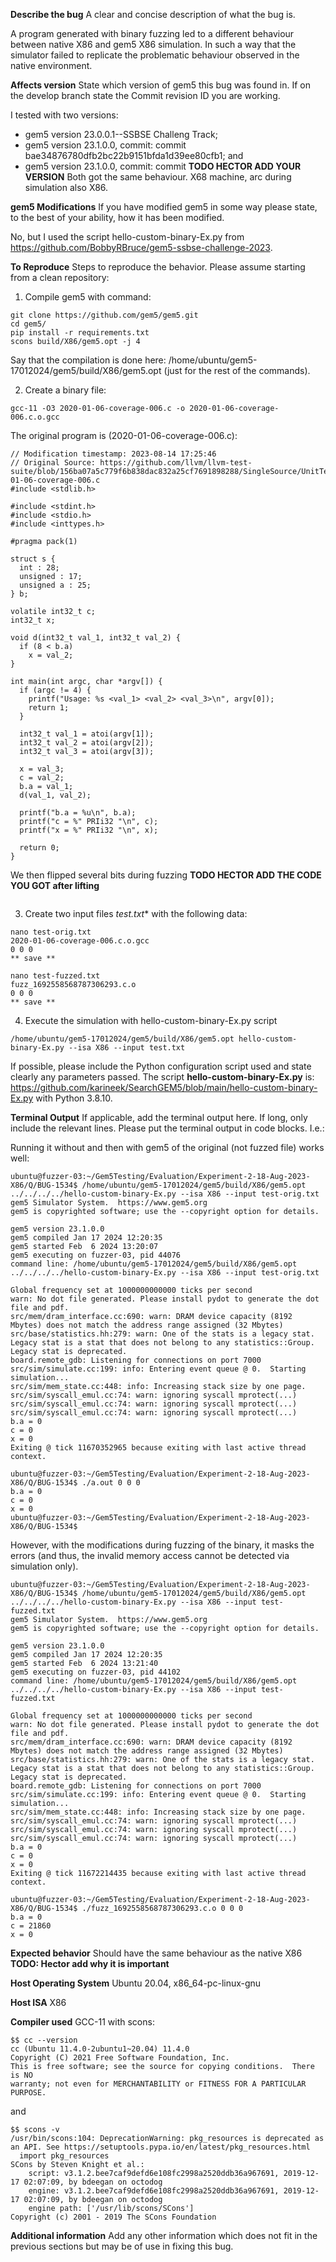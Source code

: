 **Describe the bug**
A clear and concise description of what the bug is.

A program generated with binary fuzzing led to a different behaviour between native X86 and gem5 X86 simulation. 
In such a way that the simulator failed to replicate the problematic behaviour observed in the native environment.

**Affects version**
State which version of gem5 this bug was found in. If on the develop branch state the Commit revision ID you are working.

I tested with two versions:
 - gem5 version 23.0.0.1--SSBSE Challeng Track;
 - gem5 version 23.1.0.0, commit: commit bae34876780dfb2bc22b9151bfda1d39ee80cfb1; and
 - gem5 version 23.1.0.0, commit: commit **TODO HECTOR ADD YOUR VERSION**
Both got the same behaviour. X68 machine, arc during simulation also X86.


**gem5 Modifications**
If you have modified gem5 in some way please state, to the best of your ability, how it has been modified.

No, but I used the script hello-custom-binary-Ex.py from https://github.com/BobbyRBruce/gem5-ssbse-challenge-2023.

**To Reproduce**
Steps to reproduce the behavior. Please assume starting from a clean repository:

1. Compile gem5 with command:
```
git clone https://github.com/gem5/gem5.git
cd gem5/
pip install -r requirements.txt
scons build/X86/gem5.opt -j 4
```
Say that the compilation is done here: /home/ubuntu/gem5-17012024/gem5/build/X86/gem5.opt (just for the rest of the commands).

2. Create a binary file:
```
gcc-11 -O3 2020-01-06-coverage-006.c -o 2020-01-06-coverage-006.c.o.gcc
```
The original program is (2020-01-06-coverage-006.c):
```
// Modification timestamp: 2023-08-14 17:25:46
// Original Source: https://github.com/llvm/llvm-test-suite/blob/156ba07a5c779f6b838dac832a25cf7691898288/SingleSource/UnitTests/2020-01-06-coverage-006.c
#include <stdlib.h>

#include <stdint.h>
#include <stdio.h>
#include <inttypes.h>

#pragma pack(1)

struct s {
  int : 28;
  unsigned : 17;
  unsigned a : 25;
} b;

volatile int32_t c;
int32_t x;

void d(int32_t val_1, int32_t val_2) {
  if (8 < b.a)
    x = val_2;
}

int main(int argc, char *argv[]) {
  if (argc != 4) {
    printf("Usage: %s <val_1> <val_2> <val_3>\n", argv[0]);
    return 1;
  }

  int32_t val_1 = atoi(argv[1]);
  int32_t val_2 = atoi(argv[2]);
  int32_t val_3 = atoi(argv[3]);

  x = val_3;
  c = val_2;
  b.a = val_1;
  d(val_1, val_2);

  printf("b.a = %u\n", b.a);
  printf("c = %" PRIi32 "\n", c);
  printf("x = %" PRIi32 "\n", x);

  return 0;
}
```
We then flipped several bits during fuzzing **TODO HECTOR ADD THE CODE YOU GOT after lifting**
```
```

3. Create two input files **test*.txt** with the following data:
```
nano test-orig.txt
2020-01-06-coverage-006.c.o.gcc
0 0 0
** save **

nano test-fuzzed.txt
fuzz_1692558568787306293.c.o
0 0 0
** save **
```

4. Execute the simulation with hello-custom-binary-Ex.py script
```
/home/ubuntu/gem5-17012024/gem5/build/X86/gem5.opt hello-custom-binary-Ex.py --isa X86 --input test.txt
```

If possible, please include the Python configuration script used and state clearly any parameters passed.
The script **hello-custom-binary-Ex.py** is: https://github.com/karineek/SearchGEM5/blob/main/hello-custom-binary-Ex.py
with Python 3.8.10.

**Terminal Output**
If applicable, add the terminal output here. If long, only include the relevant lines.
Please put the terminal output in code blocks. I.e.:

Running it without and then with gem5 of the original (not fuzzed file) works well:
```shell
ubuntu@fuzzer-03:~/Gem5Testing/Evaluation/Experiment-2-18-Aug-2023-X86/Q/BUG-1534$ /home/ubuntu/gem5-17012024/gem5/build/X86/gem5.opt ../../../../hello-custom-binary-Ex.py --isa X86 --input test-orig.txt 
gem5 Simulator System.  https://www.gem5.org
gem5 is copyrighted software; use the --copyright option for details.

gem5 version 23.1.0.0
gem5 compiled Jan 17 2024 12:20:35
gem5 started Feb  6 2024 13:20:07
gem5 executing on fuzzer-03, pid 44076
command line: /home/ubuntu/gem5-17012024/gem5/build/X86/gem5.opt ../../../../hello-custom-binary-Ex.py --isa X86 --input test-orig.txt

Global frequency set at 1000000000000 ticks per second
warn: No dot file generated. Please install pydot to generate the dot file and pdf.
src/mem/dram_interface.cc:690: warn: DRAM device capacity (8192 Mbytes) does not match the address range assigned (32 Mbytes)
src/base/statistics.hh:279: warn: One of the stats is a legacy stat. Legacy stat is a stat that does not belong to any statistics::Group. Legacy stat is deprecated.
board.remote_gdb: Listening for connections on port 7000
src/sim/simulate.cc:199: info: Entering event queue @ 0.  Starting simulation...
src/sim/mem_state.cc:448: info: Increasing stack size by one page.
src/sim/syscall_emul.cc:74: warn: ignoring syscall mprotect(...)
src/sim/syscall_emul.cc:74: warn: ignoring syscall mprotect(...)
src/sim/syscall_emul.cc:74: warn: ignoring syscall mprotect(...)
b.a = 0
c = 0
x = 0
Exiting @ tick 11670352965 because exiting with last active thread context.

ubuntu@fuzzer-03:~/Gem5Testing/Evaluation/Experiment-2-18-Aug-2023-X86/Q/BUG-1534$ ./a.out 0 0 0
b.a = 0
c = 0
x = 0
ubuntu@fuzzer-03:~/Gem5Testing/Evaluation/Experiment-2-18-Aug-2023-X86/Q/BUG-1534$ 
```

However, with the modifications during fuzzing of the binary, it masks the errors (and thus, the invalid memory access cannot be detected via simulation only).
```
ubuntu@fuzzer-03:~/Gem5Testing/Evaluation/Experiment-2-18-Aug-2023-X86/Q/BUG-1534$ /home/ubuntu/gem5-17012024/gem5/build/X86/gem5.opt ../../../../hello-custom-binary-Ex.py --isa X86 --input test-fuzzed.txt 
gem5 Simulator System.  https://www.gem5.org
gem5 is copyrighted software; use the --copyright option for details.

gem5 version 23.1.0.0
gem5 compiled Jan 17 2024 12:20:35
gem5 started Feb  6 2024 13:21:40
gem5 executing on fuzzer-03, pid 44102
command line: /home/ubuntu/gem5-17012024/gem5/build/X86/gem5.opt ../../../../hello-custom-binary-Ex.py --isa X86 --input test-fuzzed.txt

Global frequency set at 1000000000000 ticks per second
warn: No dot file generated. Please install pydot to generate the dot file and pdf.
src/mem/dram_interface.cc:690: warn: DRAM device capacity (8192 Mbytes) does not match the address range assigned (32 Mbytes)
src/base/statistics.hh:279: warn: One of the stats is a legacy stat. Legacy stat is a stat that does not belong to any statistics::Group. Legacy stat is deprecated.
board.remote_gdb: Listening for connections on port 7000
src/sim/simulate.cc:199: info: Entering event queue @ 0.  Starting simulation...
src/sim/mem_state.cc:448: info: Increasing stack size by one page.
src/sim/syscall_emul.cc:74: warn: ignoring syscall mprotect(...)
src/sim/syscall_emul.cc:74: warn: ignoring syscall mprotect(...)
src/sim/syscall_emul.cc:74: warn: ignoring syscall mprotect(...)
b.a = 0
c = 0
x = 0
Exiting @ tick 11672214435 because exiting with last active thread context.

ubuntu@fuzzer-03:~/Gem5Testing/Evaluation/Experiment-2-18-Aug-2023-X86/Q/BUG-1534$ ./fuzz_1692558568787306293.c.o 0 0 0
b.a = 0
c = 21860
x = 0
```

**Expected behavior**
Should have the same behaviour as the native X86 **TODO: Hector add why it is important**

**Host Operating System**
Ubuntu 20.04, x86_64-pc-linux-gnu

**Host ISA**
X86

**Compiler used**
GCC-11 with scons:
```
$$ cc --version
cc (Ubuntu 11.4.0-2ubuntu1~20.04) 11.4.0
Copyright (C) 2021 Free Software Foundation, Inc.
This is free software; see the source for copying conditions.  There is NO
warranty; not even for MERCHANTABILITY or FITNESS FOR A PARTICULAR PURPOSE.
```
and
```
$$ scons -v
/usr/bin/scons:104: DeprecationWarning: pkg_resources is deprecated as an API. See https://setuptools.pypa.io/en/latest/pkg_resources.html
  import pkg_resources
SCons by Steven Knight et al.:
	script: v3.1.2.bee7caf9defd6e108fc2998a2520ddb36a967691, 2019-12-17 02:07:09, by bdeegan on octodog
	engine: v3.1.2.bee7caf9defd6e108fc2998a2520ddb36a967691, 2019-12-17 02:07:09, by bdeegan on octodog
	engine path: ['/usr/lib/scons/SCons']
Copyright (c) 2001 - 2019 The SCons Foundation
```

**Additional information**
Add any other information which does not fit in the previous sections but may be of use in fixing this bug.

